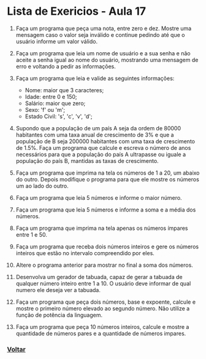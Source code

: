 # Lista de Exericios - Aula 17

1. Faça um programa que peça uma nota, entre zero e dez. Mostre uma mensagem caso o valor seja inválido e continue pedindo até que o usuário informe um valor válido.

2. Faça um programa que leia um nome de usuário e a sua senha e não aceite a senha igual ao nome do usuário, mostrando uma mensagem de erro e voltando a pedir as informações.

3. Faça um programa que leia e valide as seguintes informações:

   - Nome: maior que 3 caracteres;
   - Idade: entre 0 e 150;
   - Salário: maior que zero;
   - Sexo: 'f' ou 'm';
   - Estado Civil: 's', 'c', 'v', 'd';

4. Supondo que a população de um país A seja da ordem de 80000 habitantes com uma taxa anual de crescimento de 3% e que a população de B seja 200000 habitantes com uma taxa de crescimento de 1.5%. Faça um programa que calcule e escreva o número de anos necessários para que a população do país A ultrapasse ou iguale a população do país B, mantidas as taxas de crescimento.

5. Faça um programa que imprima na tela os números de 1 a 20, um abaixo do outro. Depois modifique o programa para que ele mostre os números um ao lado do outro.

6. Faça um programa que leia 5 números e informe o maior número.

7. Faça um programa que leia 5 números e informe a soma e a média dos números.

8. Faça um programa que imprima na tela apenas os números ímpares entre 1 e 50.

9. Faça um programa que receba dois números inteiros e gere os números inteiros que estão no intervalo compreendido por eles.

10. Altere o programa anterior para mostrar no final a soma dos números.

11. Desenvolva um gerador de tabuada, capaz de gerar a tabuada de qualquer número inteiro entre 1 a 10. O usuário deve informar de qual numero ele deseja ver a tabuada.

12. Faça um programa que peça dois números, base e expoente, calcule e mostre o primeiro número elevado ao segundo número. Não utilize a função de potência da linguagem.

13. Faça um programa que peça 10 números inteiros, calcule e mostre a quantidade de números pares e a quantidade de números impares.

<!---
1.  A série de Fibonacci é formada pela seqüência 1,1,2,3,5,8,13,21,34,55,... Faça um programa capaz de gerar a série até o n-ésimo termo.

2.  A série de Fibonacci é formada pela seqüência 0,1,1,2,3,5,8,13,21,34,55,... Faça um programa que gere a série até que o valor seja maior que 500.

3.  Faça um programa que calcule o fatorial de um número inteiro fornecido pelo usuário. Ex.: 5!=5.4.3.2.1=120

4.  Faça um programa que, dado um conjunto de N números, determine o menor valor, o maior valor e a soma dos valores.

5.  Altere o programa anterior para que ele aceite apenas números entre 0e 1000. 

6.  Altere o programa de cálculo do fatorial, permitindo ao usuário calcular o fatorial várias vezes e limitando o fatorial a números inteiros positivose menores que 16.

7.  Faça um programa que peça um número inteiro e determine se ele é ou não um número primo. Um número primo é aquele que é divisível somente por ele mesmo e por 1.

8.  Altere o programa de cálculo dos números primos, informando, caso o número não seja primo, por quais número ele é divisível.

9.  Faça um programa que mostre todos os primos entre 1 e N sendo N um número inteiro fornecido pelo usuário. O programa deverá mostrar também o número de divisões que ele executou para encontrar os números primos. Serão avaliados o funcionamento, o estilo e o número de testes (divisões) executados.

10. Faça um programa que calcule o mostre a média aritmética de N notas.

11. Faça um programa que peça para n pessoas a sua idade, ao final o programa devera verificar se a média de idade da turma varia entre 0 e25,26 e 60 e maior que 60; e então, dizer se a turma é jovem, adulta ou idosa, conforme a média calculada.

12. Numa eleição existem três candidatos. Faça um programa que peça o número total de eleitores. Peça para cada eleitor votar e ao final mostrar o número de votos de cada candidato.

13. Faça um programa que calcule o número médio de alunos por turma. Para isto, peça a quantidade de turmas e a quantidade de alunos para cada turma. As turmas não podem ter mais de 40 alunos.

14. Faça um programa que calcule o valor total investido por um colecionador em sua coleção de CDs e o valor médio gasto em cada um deles. O usuário deverá informar a quantidade de CDs e o valor para em cada um.

15. O Sr. Manoel Joaquim possui uma grande loja de artigos de R$ 1,99, com cerca de 10 caixas. Para agilizar o cálculo de quanto cada cliente deve pagar ele desenvolveu um tabela que contém o número de itens que o cliente comprou e ao lado o valor da conta. Desta forma a atendente do caixa precisa apenas contar quantos itens o cliente está levando e olhar na tabela de preços. Você foi contratado para desenvolver o programa que monta esta tabela de preços, que conteráos preços de 1 até 50 produtos, conforme o exemplo abaixo:
o 2 -R$ 3.98
o ... o 50 -R$ 99.50
30.O Sr. Manoel Joaquim acaba de adquirir uma panificadora e pretende implantar a metodologia da tabelinha, que já é um sucesso na sua loja de 1,99. Você foi contratado para desenvolver o programa que monta a tabela de preços de pães, de 1 até 50 pães, a partir do preço do pão informado pelo usuário, conforme o exemplo abaixo:


o 2 -R$ 0.36
o ... o 50 -R$ 9.00
31.O Sr. Manoel Joaquim expandiu seus negócios para além dos negócios de 1,99 e agora possui uma loja de conveniências. Faça um programa que implemente uma caixa registradora rudimentar. O programa deverá receber um número desconhecido de valores referentes aos preços das mercadorias. Um valor zero deve ser informado pelo operador para indicar o final da compra. O programa deve então mostrar o total da compra e perguntar o valor em dinheiro que o cliente forneceu, para então calcular e mostrar o valor do troco. Após esta operação, o programa deverá voltar ao ponto inicial, para registrar a próxima compra. A saída deve ser conforme o exemplo abaixo:

o Produto 1: R$ 2.20 o Produto 2: R$ 5.80 o Produto 3: R$ 0
o
Total: R$ 9.00

o
Dinheiro: R$ 20.00

o
Troco: R$ 11.00

o
...


32.Faça um programa que calcule o fatorial de um número inteiro fornecido pelo usuário. Ex.: 5!=5.4.3.2.1=120. A saída deve ser conforme o exemplo abaixo:
o
Fatorial de: 5

o
5! = 5 . 4 . 3 . 2 . 1 = 120


33.O Departamento Estadual de Meteorologia lhe contratou para desenvolver um programa que leia as um conjunto indeterminado de temperaturas, e informe ao final a menor e a maior temperaturas informadas, bem como a média das temperaturas.
34.Os números primos possuem várias aplicações dentro da Computação, por exemplo na Criptografia. Um número primo é aquele que é divisível apenas por um e por ele mesmo. Faça um programa que peça um número inteiro e determine se ele é ou não um número primo.
35.Encontrar números primos é uma tarefa difícil. Faça um programa que gera uma lista dos números primos existentes entre 1 e um número inteiro informado pelo usuário.
36.Desenvolva um programa que faça a tabuada de um número qualquer inteiro que será digitado pelo usuário, mas a tabuada não deve necessariamente iniciar em 1 e terminar em 10, o valor inicial e final devem ser informados também pelo usuário, conforme exemplo abaixo:
o
Montar a tabuada de: 5

o
Terminar em: 7 o

o
Vou montar a tabuada de 5 começando em 4 e terminando em 7: o 5 X 4 = 20 o 5 X 5 = 25 o 5 X 6 = 30 o 5 X 7 = 35



Obs: Você deve verificar se o usuário não digitou o final menor que o inicial.
37.Uma academia deseja fazer um senso entre seus clientes paradescobrir o mais alto, o mais baixo, a mais gordo e o mais magro, paraisto você deve fazer um programa que pergunte a cada um dos clientes da academia seu código, sua altura e seu peso. O final da digitação de dados deve ser dada quando o usuário digitar 0 (zero) no campo código. Ao encerrar o programa também deve ser informados os códigos e valores do clente mais alto, do mais baixo, do mais gordoe do mais magro, além da média das alturas e dos pesos dos clientes
38.Um funcionário de uma empresa recebe aumento salarial anualmente: Sabe-se que: . Esse funcionário foi contratado em 1995, com salário inicial de R$ 1.000,00;
a.
Em 1996 recebeu aumento de 1,5% sobre seu salário inicial;

b.
A partir de 1997 (inclusive), os aumentos salariais sempre correspondem ao dobro do percentual do ano anterior. Faça um programa que determine o salário atual desse funcionário. Após


concluir isto, altere o programa permitindo que o usuário digite osalário inicial do funcionário.
39.Faça um programa que leia dez conjuntos de dois valores, o primeiro representando o número do aluno e o segundo representando a sua altura em centímetros. Encontre o aluno mais alto e o mais baixo. Mostre o número do aluno mais alto e o número do aluno mais baixo, junto com suas alturas.
40.Foi feita uma estatística em cinco cidades brasileiras para coletar dados sobre acidentes de trânsito. Foram obtidos os seguintes dados: . Código da cidade;
a.
Número de veículos de passeio (em 1999);

b.
Número de acidentes de trânsito com vítimas (em 1999). Deseja-se saber:

c.
Qual o maior e menor índice de acidentes de transito e a que cidade pertence;

d.
Qual a média de veículos nas cinco cidades juntas;

e.
Qual a média de acidentes de trânsito nas cidades com menos de 2.000 veículos de passeio.


41.Faça um programa que receba o valor de uma dívida e mostre uma tabela com os seguintes dados: valor da dívida, valor dos juros, quantidade de parcelas e valor da parcela.
o Os juros e a quantidade de parcelas seguem a tabela abaixo:
Quantidade de Parcelas % de Juros sobre o valor inicial da dívida 10 3 10 6 15 9 20 12 25
Exemplo de saída do programa:
Valor da Dívida Valor dos Juros Quantidade de Parcelas Valor da Parcela R$ 1.000,00 0 1 R$ 1.000,00 R$ 1.100,00 100 3 R$ 366,00 R$ 1.150,00 150 6 R$ 191,67
42.Faça um programa que leia uma quantidade indeterminada de números positivos e conte quantos deles estão nos seguintes intervalos: [0-25], [26-50], [51-75] e [76-100]. A entrada de dados deverá terminar quando for lido um número negativo.
43.O cardápio de uma lanchonete é o seguinte:


o Cachorro Quente 100  R$ 1,20
o
Bauru com ovo 102 R$ 1,50



o Refrigerante 105 R$ 1,00
Faça um programa que leia o código dos itens pedidos e as quantidades desejadas. Calcule e mostre o valor a ser pago por item (preço * quantidade) e o total geral do pedido. Considere que o cliente deve informar quando o pedido deve ser encerrado.

o
5 -Voto Nulo

o
6 -Voto em Branco


Faça um programa que calcule e mostre:
o
O total de votos para cada candidato;

o
O total de votos nulos;

o
O total de votos em branco;

o
A percentagem de votos nulos sobre o total de votos;

o
A percentagem de votos em branco sobre o total de votos. Para finalizar o conjunto de votos tem-se o valor zero.


45.Desenvolver um programa para verificar a nota do aluno em uma prova com 10 questões, o programa deve perguntar ao aluno a resposta de cada questão e ao final comparar com o gabarito da prova e assim calcular o total de acertos e a nota (atribuir 1 ponto por resposta certa). Após cada aluno utilizar o sistema deve ser feita uma pergunta se outro aluno vai utilizar o sistema. Após todos os alunos terem respondido informar:
. Maior e Menor Acerto;
a.
Total de Alunos que utilizaram o sistema;

b.
A Média das Notas da Turma.


Gabarito da Prova: 01 -A 02 -B 03 -C 04 -D 05 -E 06 -E 07 -D 08 -C 09 -B 10 -A
Após concluir isto você poderia incrementar o programa permitindo que o professor digite o gabarito da prova antes dos alunos usarem o programa.
46.Em uma competição de salto em distância cada atleta tem direito a cinco saltos. No final da série de saltos de cada atleta, o melhor e o pior resultados são eliminados. O seu resultado fica sendo a média dos três valores restantes. Você deve fazer um programa que receba o nome e as cinco distâncias alcançadas pelo atleta em seus saltos e depois informe a média dos saltos conforme a descrição acima informada (retirar o melhor e o pior salto e depois calcular a média). Faça uso de uma lista para armazenar os saltos. Os saltos são informados na ordem da execução, portanto não são ordenados. O programa deve ser encerrado quando não for informado o nome do atleta. A saída do programa deve ser conforme o exemplo abaixo:

Terceiro Salto: 6.2 m Quarto Salto: 5.4 m Quinto Salto: 5.3 m

Melhor salto: 6.5 m Pior salto: 5.3 m

47.Em uma competição de ginástica, cada atleta recebe votos de sete jurados. A melhor e a pior nota são eliminadas. A sua nota fica sendo a média dos votos restantes. Você deve fazer um programa quereceba o nome do ginasta e as notas dos sete jurados alcançadas peloatleta em sua apresentação e depois informe a sua média, conforme a descrição acima informada (retirar o melhor e o pior salto e depois calcular a média com as notas restantes). As notas não são informados ordenadas. Um exemplo de saída do programa deve ser conforme o exemplo abaixo:

Nota: 7.5 Nota: 9.5 Nota: 8.5 Nota: 9.0 Nota: 8.5 Nota: 9.7

Resultado final:

Melhor nota: 9.9 Pior nota: 7.5 Média: 9,04
48.Faça um programa que peça um numero inteiro positivo e em seguida mostre este numero invertido.
o Exemplo:
12376489 => 98467321
49.Faça um programa que mostre os n termos da Série a seguir:
o S = 1/1 + 2/3 + 3/5 + 4/7 + 5/9 + ... + n/m.
Imprima no final a soma da série.
50.Sendo H= 1 + 1/2 + 1/3 + 1/4 + ... + 1/N, Faça um programa que calcule o valor de H com N termos. 51.Faça um programa que mostre os n termos da Série a seguir:
o S = 1/1 + 2/3 + 3/5 + 4/7 + 5/9 + ... + n/m.
Imprima no final a soma da série.
52.Sendo H= 1 + 1/2 + 1/3 + 1/4 + ... + 1/N, Faça um programa que calcule o valor de H com N termos. 
!-->

### [Voltar](../README.md)